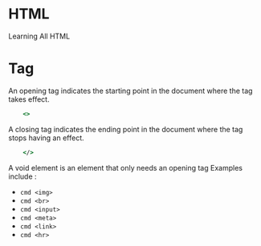 # HTML
Learning All HTML

# Tag
An opening tag indicates the starting point in the document where the tag takes effect.
```cmd
    <>
```
A closing tag indicates the ending point in the document where the tag stops having an effect.
```cmd
    </>
```

A void element is an element that only needs an opening tag
Examples include :
- ```cmd <img>```
- ```cmd <br>```
- ```cmd <input>```
- ```cmd <meta>```
- ```cmd <link>```
- ```cmd <hr>```
